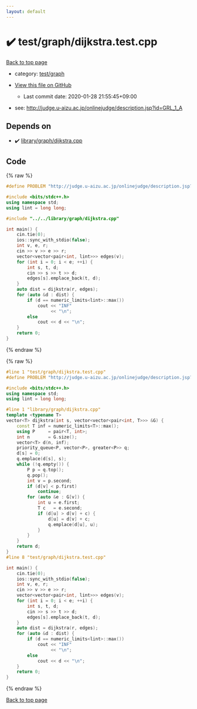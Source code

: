 ```yaml
---
layout: default
---
```


<!-- mathjax config similar to math.stackexchange -->
<script type="text/javascript" async
  src="https://cdnjs.cloudflare.com/ajax/libs/mathjax/2.7.5/MathJax.js?config=TeX-MML-AM_CHTML">
</script>
<script type="text/x-mathjax-config">
  MathJax.Hub.Config({
    TeX: { equationNumbers: { autoNumber: "AMS" }},
    tex2jax: {
      inlineMath: [ ['$','$'] ],
      processEscapes: true
    },
    "HTML-CSS": { matchFontHeight: false },
    displayAlign: "left",
    displayIndent: "2em"
  });
</script>

<script type="text/javascript" src="https://cdnjs.cloudflare.com/ajax/libs/jquery/3.4.1/jquery.min.js"></script>
<script src="https://cdn.jsdelivr.net/npm/jquery-balloon-js@1.1.2/jquery.balloon.min.js" integrity="sha256-ZEYs9VrgAeNuPvs15E39OsyOJaIkXEEt10fzxJ20+2I=" crossorigin="anonymous"></script>
<script type="text/javascript" src="../../../assets/js/copy-button.js"></script>
<link rel="stylesheet" href="../../../assets/css/copy-button.css" />


# :heavy_check_mark: test/graph/dijkstra.test.cpp

<a href="../../../index.html">Back to top page</a>

* category: <a href="../../../index.html#baa37bfd168b079b758c0db816f7295f">test/graph</a>
* <a href="{{ site.github.repository_url }}/blob/master/test/graph/dijkstra.test.cpp">View this file on GitHub</a>
    - Last commit date: 2020-01-28 21:55:45+09:00


* see: <a href="http://judge.u-aizu.ac.jp/onlinejudge/description.jsp?id=GRL_1_A">http://judge.u-aizu.ac.jp/onlinejudge/description.jsp?id=GRL_1_A</a>


## Depends on

* :heavy_check_mark: <a href="../../../library/library/graph/dijkstra.cpp.html">library/graph/dijkstra.cpp</a>


## Code

<a id="unbundled"></a>
{% raw %}
```cpp
#define PROBLEM "http://judge.u-aizu.ac.jp/onlinejudge/description.jsp?id=GRL_1_A"

#include <bits/stdc++.h>
using namespace std;
using lint = long long;

#include "../../library/graph/dijkstra.cpp"

int main() {
    cin.tie(0);
    ios::sync_with_stdio(false);
    int v, e, r;
    cin >> v >> e >> r;
    vector<vector<pair<int, lint>>> edges(v);
    for (int i = 0; i < e; ++i) {
        int s, t, d;
        cin >> s >> t >> d;
        edges[s].emplace_back(t, d);
    }
    auto dist = dijkstra(r, edges);
    for (auto &d : dist) {
        if (d == numeric_limits<lint>::max())
            cout << "INF"
                 << "\n";
        else
            cout << d << "\n";
    }
    return 0;
}
```
{% endraw %}

<a id="bundled"></a>
{% raw %}
```cpp
#line 1 "test/graph/dijkstra.test.cpp"
#define PROBLEM "http://judge.u-aizu.ac.jp/onlinejudge/description.jsp?id=GRL_1_A"

#include <bits/stdc++.h>
using namespace std;
using lint = long long;

#line 1 "library/graph/dijkstra.cpp"
template <typename T>
vector<T> dijkstra(int s, vector<vector<pair<int, T>>> &G) {
    const T inf = numeric_limits<T>::max();
    using P     = pair<T, int>;
    int n       = G.size();
    vector<T> d(n, inf);
    priority_queue<P, vector<P>, greater<P>> q;
    d[s] = 0;
    q.emplace(d[s], s);
    while (!q.empty()) {
        P p = q.top();
        q.pop();
        int v = p.second;
        if (d[v] < p.first)
            continue;
        for (auto &e : G[v]) {
            int u = e.first;
            T c   = e.second;
            if (d[u] > d[v] + c) {
                d[u] = d[v] + c;
                q.emplace(d[u], u);
            }
        }
    }
    return d;
}
#line 8 "test/graph/dijkstra.test.cpp"

int main() {
    cin.tie(0);
    ios::sync_with_stdio(false);
    int v, e, r;
    cin >> v >> e >> r;
    vector<vector<pair<int, lint>>> edges(v);
    for (int i = 0; i < e; ++i) {
        int s, t, d;
        cin >> s >> t >> d;
        edges[s].emplace_back(t, d);
    }
    auto dist = dijkstra(r, edges);
    for (auto &d : dist) {
        if (d == numeric_limits<lint>::max())
            cout << "INF"
                 << "\n";
        else
            cout << d << "\n";
    }
    return 0;
}

```
{% endraw %}

<a href="../../../index.html">Back to top page</a>

